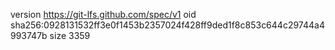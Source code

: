 version https://git-lfs.github.com/spec/v1
oid sha256:0928131532ff3e0f1453b2357024f428ff9ded1f8c853c644c29744a4993747b
size 3359
